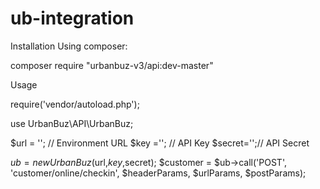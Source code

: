 # ub-integration

Installation
Using composer:

composer require "urbanbuz-v3/api:dev-master"


Usage

require('vendor/autoload.php');

use UrbanBuz\API\UrbanBuz;


$url = ''; //  Environment URL
$key ='';  //  API Key
$secret='';//  API Secret
  
$ub = new UrbanBuz($url,$key ,$secret);
$customer = $ub->call('POST', 'customer/online/checkin', $headerParams, $urlParams, $postParams);
